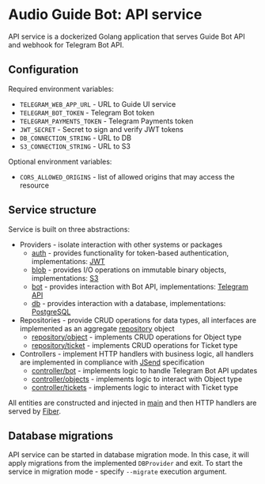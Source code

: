 # Audio Guide Bot: API service
API service is a dockerized Golang application that serves Guide Bot API and webhook for Telegram Bot API.

## Configuration
Required environment variables:
- `TELEGRAM_WEB_APP_URL` - URL to Guide UI service
- `TELEGRAM_BOT_TOKEN` - Telegram Bot token
- `TELEGRAM_PAYMENTS_TOKEN` - Telegram Payments token
- `JWT_SECRET` - Secret to sign and verify JWT tokens
- `DB_CONNECTION_STRING` - URL to DB
- `S3_CONNECTION_STRING` - URL to S3

Optional environment variables:
- `CORS_ALLOWED_ORIGINS` - list of allowed origins that may access the resource

## Service structure
Service is built on three abstractions:
- Providers - isolate interaction with other systems or packages
    - [auth](./auth/auth.go) - provides functionality for token-based authentication, implementations: [JWT](./auth/jwt.go)
    - [blob](./blob/blob.go) - provides I/O operations on immutable binary objects, implementations: [S3](./blob/s3.go)
    - [bot](./bot/bot.go) - provides interaction with Bot API, implementations: [Telegram API](./bot/bot.go)
    - [db](./db/db.go) - provides interaction with a database, implementations: [PostgreSQL](./db/postgres.go)
- Repositories - provide CRUD operations for data types, all interfaces are implemented as an aggregate [repository](./repository/repository.go) object
    - [repository/object](./repository/object.go) - implements CRUD operations for Object type
    - [repository/ticket](./repository/ticket.go) - implements CRUD operations for Ticket type
- Controllers - implement HTTP handlers with business logic, all handlers are implemented in compliance with [JSend](https://github.com/omniti-labs/jsend) specification
    - [controller/bot](./controller/bot.go) - implements logic to handle Telegram Bot API updates
    - [controller/objects](./controller/objects.go) - implements logic to interact with Object type
    - [controller/tickets](./controller/tickets.go) - implements logic to interact with Ticket type

All entities are constructed and injected in [main](main.go) and then HTTP handlers are served by [Fiber](https://github.com/gofiber/fiber).

## Database migrations
API service can be started in database migration mode. In this case, it will apply migrations from the implemented `DBProvider` and exit. To start the service in migration mode - specify `--migrate` execution argument.